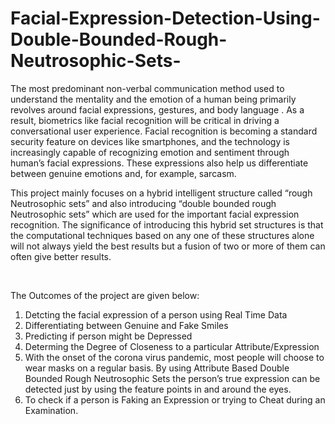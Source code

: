 # Facial-Expression-Detection-Using-Double-Bounded-Rough-Neutrosophic-Sets-
The most predominant non-verbal communication method used to understand the mentality and the emotion of a human being primarily revolves around facial expressions, gestures, and body language . As a result, biometrics like facial recognition will be critical in driving a conversational user experience. Facial recognition is becoming a standard security feature on devices like smartphones, and the technology is increasingly capable of recognizing emotion and sentiment through human’s facial expressions. These expressions also help us differentiate between genuine emotions and, for example, sarcasm. <br>

This project mainly focuses on a hybrid intelligent structure called “rough Neutrosophic sets” and also introducing “double bounded rough Neutrosophic sets” which are used for the important facial expression recognition. The significance of introducing this hybrid set structures is that the computational techniques based on any one of these structures alone will not always yield the best results but a fusion of two or more of them can often give better results. <br>

<br>

The Outcomes of the project are given below: <br>

1. Detcting the facial expression of a person using Real Time Data <br>
2. Differentiating between Genuine and Fake Smiles <br>
3. Predicting if person might be Depressed <br>
4. Determing the Degree of Closeness to a particular Attribute/Expression <br>
5. With the onset of the corona virus pandemic, most people will choose to wear masks on a
regular basis. By using Attribute Based Double Bounded Rough Neutrosophic Sets the person’s true expression can be detected just by using the feature points in and around the eyes. <br>
6. To check if a person is Faking an Expression or trying to Cheat during an Examination.<br>
